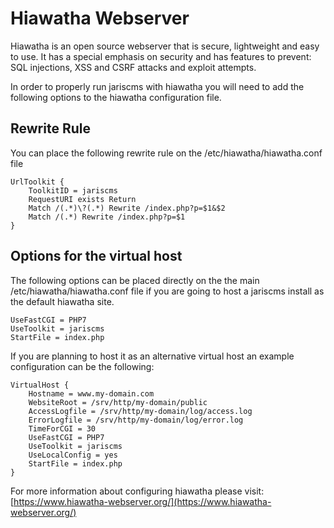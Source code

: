 # Hiawatha Webserver

Hiawatha is an open source webserver that is secure, lightweight and
easy to use. It has a special emphasis on security and has features
to prevent: SQL injections, XSS and CSRF attacks and exploit attempts.

In order to properly run jariscms with hiawatha you will need to add
the following options to the hiawatha configuration file.

## Rewrite Rule

You can place the following rewrite rule on the
/etc/hiawatha/hiawatha.conf file

    UrlToolkit {
        ToolkitID = jariscms
        RequestURI exists Return
        Match /(.*)\?(.*) Rewrite /index.php?p=$1&$2
        Match /(.*) Rewrite /index.php?p=$1
    }

## Options for the virtual host

The following options can be placed directly on the the main
/etc/hiawatha/hiawatha.conf file if you are going to host
a jariscms install as the default hiawatha site.

    UseFastCGI = PHP7
    UseToolkit = jariscms
    StartFile = index.php

If you are planning to host it as an alternative virtual host an example
configuration can be the following:

    VirtualHost {
        Hostname = www.my-domain.com
        WebsiteRoot = /srv/http/my-domain/public
        AccessLogfile = /srv/http/my-domain/log/access.log
        ErrorLogfile = /srv/http/my-domain/log/error.log
        TimeForCGI = 30
        UseFastCGI = PHP7
        UseToolkit = jariscms
        UseLocalConfig = yes
        StartFile = index.php
    }


For more information about configuring hiawatha please visit:
[https://www.hiawatha-webserver.org/](https://www.hiawatha-webserver.org/)
